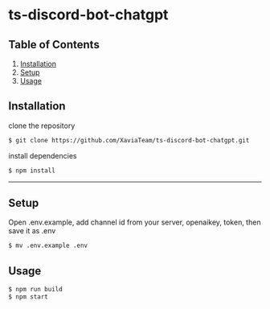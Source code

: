 # ts-discord-bot-chatgpt

## Table of Contents
1. [Installation](#installation)
2. [Setup](#setup)
3. [Usage](#usage)

## Installation

clone the repository

```bash
$ git clone https://github.com/XaviaTeam/ts-discord-bot-chatgpt.git
```

install dependencies

```bash
$ npm install
```

<hr/>

## Setup

Open .env.example, add channel id from your server, openaikey, token, then save it as .env

```bash
$ mv .env.example .env
```

## Usage

```bash
$ npm run build
$ npm start
```